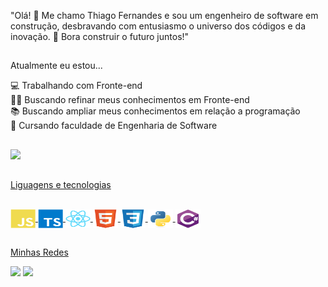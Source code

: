 "Olá! 👋 Me chamo Thiago Fernandes e sou um engenheiro de software em construção, desbravando com entusiasmo o universo dos códigos e da inovação. 🚀 Bora construir o futuro juntos!"
## 

Atualmente eu estou...

💻 Trabalhando com Fronte-end <br>
👨‍💻 Buscando refinar meus conhecimentos em Fronte-end <br>
📚 Buscando ampliar meus conhecimentos em relação a programação <br>
🏫 Cursando faculdade de Engenharia de Software <br>

## 

<div>
    <a href="http://beacons.ai/T-A-Fernandes">
    <img height="180em"src="http://github-readme-stats.vercel.app/api?username=T-A-Fernandes&show_icons=true&theme=dark&include_all_commits=true&count_private=true"/>
   
</div>

##

Liguagens e tecnologias
<div style="display: inline_block"><br>
  <img align="center" alt="Rafa-Js" height="30" width="40" src="https://raw.githubusercontent.com/devicons/devicon/master/icons/javascript/javascript-plain.svg">
  <img align="center" alt="Rafa-Ts" height="30" width="40" src="https://raw.githubusercontent.com/devicons/devicon/master/icons/typescript/typescript-plain.svg">
  <img align="center" alt="Rafa-React" height="30" width="40" src="https://raw.githubusercontent.com/devicons/devicon/master/icons/react/react-original.svg">
  <img align="center" alt="Rafa-HTML" height="30" width="40" src="https://raw.githubusercontent.com/devicons/devicon/master/icons/html5/html5-original.svg">
  <img align="center" alt="Rafa-CSS" height="30" width="40" src="https://raw.githubusercontent.com/devicons/devicon/master/icons/css3/css3-original.svg">
  <img align="center" alt="Rafa-Python" height="30" width="40" src="https://raw.githubusercontent.com/devicons/devicon/master/icons/python/python-original.svg">
  <img align="center" alt="Rafa-Csharp" height="30" width="40" src="https://raw.githubusercontent.com/devicons/devicon/master/icons/csharp/csharp-original.svg">
</div>

##
  
Minhas Redes
<div> 

  <a href="https://instagram.com/rafaballerini" target="_blank"><img src="https://img.shields.io/badge/-Instagram-%23E4405F?style=for-the-badge&logo=instagram&logoColor=white" target="_blank"></a>
  <a href="https://www.linkedin.com/in/rafaella-ballerini-45875016a" target="_blank"><img src="https://img.shields.io/badge/-LinkedIn-%230077B5?style=for-the-badge&logo=linkedin&logoColor=white" target="_blank"></a> 
  
</div>
